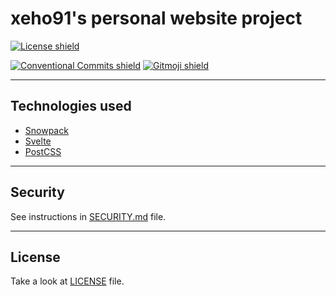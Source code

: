 # xeho91's personal website project

[![License shield]](./LICENSE)

[License shield]: https://img.shields.io/github/license/xeho91/personal-website

[![Conventional Commits shield]][Conventional Commits URL]
[![Gitmoji shield]][Gitmoji URL]

[Gitmoji shield]: https://img.shields.io/badge/gitmoji-%20😜%20😍-FFDD67.svg?style=flat-square
[Gitmoji URL]: https://gitmoji.dev
[Conventional Commits shield]: https://img.shields.io/badge/Conventional%20Commits-1.0.0-yellow.svg
[Conventional Commits URL]: https://conventionalcommits.org

---

## Technologies used

- [Snowpack]
- [Svelte]
- [PostCSS]

[Snowpack]: https://www.snowpack.dev/
[Svelte]: https://svelte.dev/
[PostCSS]: https://postcss.org/

---

## Security

See instructions in [SECURITY.md](./SECURITY.md) file.

---

## License

Take a look at [LICENSE](./LICENSE) file.
